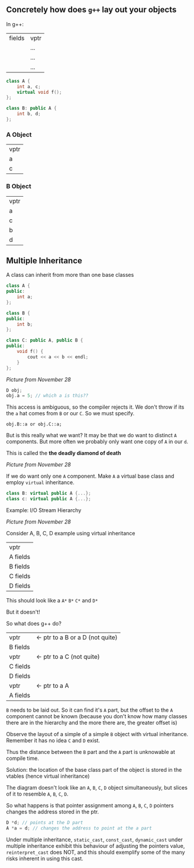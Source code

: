 ## Concretely how does `g++` lay out your objects

In g++:

|||
|---|---|
|fields|vptr|
||...|
||...|
||...|

```c++
class A {
    int a, c;
    virtual void f();
};

class B: public A {
    int b, d;
};
```

### A Object

||
|---|
|vptr|
|a|
|c|

### B Object

||
|---|
|vptr|
|a|
|c|
|b|
|d|

## Multiple Inheritance

A class can inherit from more than one base classes

```c++
class A {
public:
    int a;
};

class B {
public:
    int b;
};

class C: public A, public B {
public:
    void f() {
        cout << a << b << endl;
    }
};
```

*Picture from November 28*

```c++
D obj;
obj.a = 5; // which a is this??
```

This access is ambiguous, so the compiler rejects it. We don't throw if its the `a` hat comes from `B` or our `C`. So we must specify.

`obj.B::a or obj.C::a;`

But is this really what we want? It may be that we do want to distinct `A` components. But more often we probably only want one copy of `A` in our `d`.

This is called the **the deadly diamond of death**

*Picture from November 28*

If we do want only one `A` component. Make `A` a virtual base class and employ `virtual` inheritance.

```c++
class B: virtual public A {...};
class c: virtual public A {...};
```

Example: I/O Stream Hierarchy

*Picture from November 28*

Consider A, B, C, D example using virtual inheritance

||
|---|
|vptr|
|A fields|
|B fields|
|C fields|
|D fields|

This should look like a `A*` `B*` `C*` and `D*`

But it doesn't!

So what does g++ do?

|||
|---|---|
|vptr|<- ptr to a B or a D (not quite)|
|B fields|
|vptr|<- ptr to a C (not quite)|
|C fields|
|D fields|
|vptr|<- ptr to a A|
|A fields|

`B` needs to be laid out. So it can find it's `A` part, but the offset to the `A` component cannot be known (because you don't know how many classes there are in the hierarchy and the more there are, the greater offset is)

Observe the layout of a simple of a simple `B` object with virtual inheritance. Remember it has no idea `C` and `D` exist.

Thus the distance between the `B` part and the `A` part is unknowable at compile time.

Solution: the location of the base class part of the object is stored in the vtables (hence virtual inheritance)

The diagram doesn't look like an `A`, `B`, `C`, `D` object simultaneously, but slices of it to resemble `A`, `B`, `C`, `D`.

So what happens is that pointer assignment among `A`, `B`, `C`, `D` pointers changes the address stored in the ptr.

```c++
D *d; // points at the D part
A *a = d; // changes the address to point at the a part
```

Under multiple inheritance, `static_cast`, `const_cast`, `dynamic_cast` under multiple inheritance exhibit this behaviour of adjusting the pointers value, `reinterpret_cast` does NOT, and this should exemplify some of the many risks inherent in using this cast.
